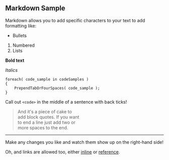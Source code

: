 ## Markdown Sample

Markdown allows you to add specific characters to your text to add formatting like:

- Bullets

1. Numbered
2. Lists

__Bold text__

*Italics*

	foreach( code_sample in codeSamples )
	{
       	PrependTabOrFourSpaces( code_sample );
	}  

Call out `<code>` in the middle of a sentence with back ticks!

> And it's a piece of cake to  
> add block quotes. If you want  
> to end a line just add two or  
> more spaces to the end.

- - -

Make any changes you like and watch them show up on the right-hand side!

Oh, and links are allowed too, either [inline](http://daringfireball.net/projects/markdown/syntax#precode) or [reference]. 

[reference]: http://daringfireball.net/projects/markdown/syntax#precode